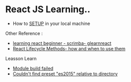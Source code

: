 # React JS Learning..

* How to [SETUP](https://www.tutorialspoint.com/reactjs/reactjs_environment_setup.htm) in your local machine 

Other Reference :
* [learning react beginner - scrimba- glearnreact](https://scrimba.com/g/glearnreact)
* [React Lifecycle Methods- how and when to use them](https://engineering.musefind.com/react-lifecycle-methods-how-and-when-to-use-them-2111a1b692b1)

Leasson Learn
* [Module build failed](https://github.com/babel/babel/issues/8599)
* [Couldn't find preset "es2015" relative to directory](https://github.com/babel/gulp-babel/issues/93)

